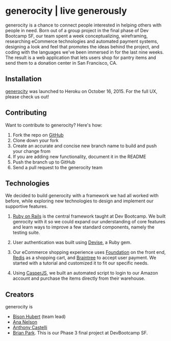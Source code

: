 generocity | live generously
=============================


generocity is a chance to connect people interested in helping others with people in need. Born out of a group project in the final phase of Dev Bootcamp SF, our team spent a week conceptualizing, wireframing, researching eCommerce technologies and automated payment systems, designing a look and feel that promotes the ideas behind the project, and coding with the languages we've been immersed in for the last nine weeks. The result is a web application that lets users shop for pantry items and send them to a donation center in San Francisco, CA.



## Installation
[generocity](https://generocity.herokuapp.com/) was launched to Heroku on October 16, 2015. For the full UX, please check us out!



## Contributing
Want to contribute to generocity? Here's how:
1. Fork the repo on [GitHub](https://github.com/davidbison/generocity)
2. Clone down your fork
3. Create an accurate and concise new branch name to build and push your change from
4. If you are adding new functionality, document it in the README
5. Push the branch up to GitHub
6. Send a pull request to the generocity team



## Technologies
We decided to build generocity with a framework we had all worked with before, while exploring new technologies to design and implement our supportive features.

1. [Ruby on Rails](http://guides.rubyonrails.org/) is the central framework taught at Dev Bootcamp. We built genrocity with it so we could expand our understanding of core features and learn ways to improve a few standard components, namely the testing suite.

2. User authentication was built using [Devise](https://rubygems.org/gems/devise/versions/3.5.2), a Ruby gem.

3. Our eCommerce shopping experience uses [Foundation](http://foundation.zurb.com/) on the front end, [Redis](http://redis.io/) as a shopping cart, and [Braintree](https://www.braintreepayments.com/) to accept user payment. We started with a tutorial and customized it to fit our specific needs.

4. Using [CasperJS](http://casperjs.org/), we built an automated script to login to our Amazon account and purchase the items directly from their warehouse.



## Creators
generocity is

* [Bison Hubert](https://github.com/davidbison) (team lead)
* [Ana Nelson](https://github.com/anaclair)
* [Anthony Castelli](https://github.com/anthonycastelli01)
* [Brian Park](https://github.com/br1anp4rk718). This is our Phase 3 final project at DevBootcamp SF.